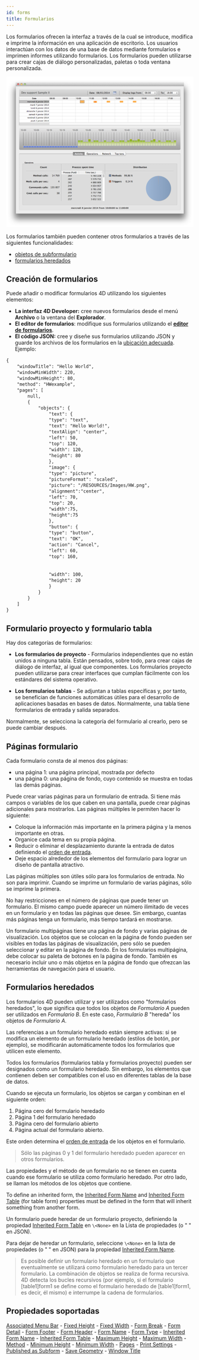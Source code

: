 ```yaml
---
id: forms
title: Formularios
---
```


Los formularios ofrecen la interfaz a través de la cual se introduce, modifica e imprime la información en una aplicación de escritorio. Los usuarios interactúan con los datos de una base de datos mediante formularios e imprimen informes utilizando formularios. Los formularios pueden utilizarse para crear cajas de diálogo personalizadas, paletas o toda ventana personalizada.

![](../assets/en/FormObjects/form1.png)

Los formularios también pueden contener otros formularios a través de las siguientes funcionalidades:

- [objetos de subformulario](FormObjects/subform_overview.md)
- [formularios heredados](properties_FormProperties.md#inherited-forms)

## Creación de formularios

Puede añadir o modificar formularios 4D utilizando los siguientes elementos:

- **La interfaz 4D Developer:** cree nuevos formularios desde el menú **Archivo** o la ventana del **Explorador**.
- **El editor de formularios**: modifique sus formularios utilizando el **[editor de formularios](FormEditor/formEditor.md)**.
- **El código JSON:** cree y diseñe sus formularios utilizando JSON y guarde los archivos de los formularios en la [ubicación adecuada](Project/architecture.md#sources-folder). Ejemplo:

```
{
    "windowTitle": "Hello World",
    "windowMinWidth": 220,
    "windowMinHeight": 80,
    "method": "HWexample",
    "pages": [
        null,
        {
            "objects": {
                "text": {
                "type": "text",
                "text": "Hello World!",
                "textAlign": "center",
                "left": 50,
                "top": 120,
                "width": 120,
                "height": 80
                },
                "image": {
                "type": "picture",
                "pictureFormat": "scaled",
                "picture": "/RESOURCES/Images/HW.png",
                "alignment":"center", 
                "left": 70,
                "top": 20, 
                "width":75, 
                "height":75        
                },
                "button": {
                "type": "button",
                "text": "OK",
                "action": "Cancel",
                "left": 60,
                "top": 160,


                "width": 100,
                "height": 20
                }
            }
        }
    ]
}
```

## Formulario proyecto y formulario tabla

Hay dos categorías de formularios:

- **Los formularios de proyecto** - Formularios independientes que no están unidos a ninguna tabla. Están pensados, sobre todo, para crear cajas de diálogo de interfaz, al igual que componentes. Los formularios proyecto pueden utilizarse para crear interfaces que cumplan fácilmente con los estándares del sistema operativo.

- **Los formularios tablas** - Se adjuntan a tablas específicas y, por tanto, se benefician de funciones automáticas útiles para el desarrollo de aplicaciones basadas en bases de datos. Normalmente, una tabla tiene formularios de entrada y salida separados.

Normalmente, se selecciona la categoría del formulario al crearlo, pero se puede cambiar después.

## Páginas formulario

Cada formulario consta de al menos dos páginas:

- una página 1: una página principal, mostrada por defecto
- una página 0: una página de fondo, cuyo contenido se muestra en todas las demás páginas.

Puede crear varias páginas para un formulario de entrada. Si tiene más campos o variables de los que caben en una pantalla, puede crear páginas adicionales para mostrarlos. Las páginas múltiples le permiten hacer lo siguiente:

- Coloque la información más importante en la primera página y la menos importante en otras.
- Organice cada tema en su propia página.
- Reducir o eliminar el desplazamiento durante la entrada de datos definiendo el [orden de entrada](../FormEditor/formEditor.html#data-entry-order).
- Deje espacio alrededor de los elementos del formulario para lograr un diseño de pantalla atractivo.

Las páginas múltiples son útiles sólo para los formularios de entrada. No son para imprimir. Cuando se imprime un formulario de varias páginas, sólo se imprime la primera.

No hay restricciones en el número de páginas que puede tener un formulario. El mismo campo puede aparecer un número ilimitado de veces en un formulario y en todas las páginas que desee. Sin embargo, cuantas más páginas tenga un formulario, más tiempo tardará en mostrarse.

Un formulario multipáginas tiene una página de fondo y varias páginas de visualización. Los objetos que se colocan en la página de fondo pueden ser visibles en todas las páginas de visualización, pero sólo se pueden seleccionar y editar en la página de fondo. En los formularios multipágina, debe colocar su paleta de botones en la página de fondo. También es necesario incluir uno o más objetos en la página de fondo que ofrezcan las herramientas de navegación para el usuario.

## Formularios heredados

Los formularios 4D pueden utilizar y ser utilizados como "formularios heredados", lo que significa que todos los objetos de *Formulario A* pueden ser utilizados en *Formulario B*. En este caso, *Formulario B* "hereda" los objetos de *Formulario A*.

Las referencias a un formulario heredado están siempre activas: si se modifica un elemento de un formulario heredado (estilos de botón, por ejemplo), se modificarán automáticamente todos los formularios que utilicen este elemento.

Todos los formularios (formularios tabla y formularios proyecto) pueden ser designados como un formulario heredado. Sin embargo, los elementos que contienen deben ser compatibles con el uso en diferentes tablas de la base de datos.

Cuando se ejecuta un formulario, los objetos se cargan y combinan en el siguiente orden:

1. Página cero del formulario heredado
2. Página 1 del formulario heredado
3. Página cero del formulario abierto
4. Página actual del formulario abierto.

Este orden determina el [orden de entrada](../FormEditor/formEditor.html#data-entry-order) de los objetos en el formulario.

> Sólo las páginas 0 y 1 del formulario heredado pueden aparecer en otros formularios.

Las propiedades y el método de un formulario no se tienen en cuenta cuando ese formulario se utiliza como formulario heredado. Por otro lado, se llaman los métodos de los objetos que contiene.

To define an inherited form, the [Inherited Form Name](properties_FormProperties.md#inherited-form-name) and [Inherited Form Table](properties_FormProperties.md#inherited-form-table) (for table form) properties must be defined in the form that will inherit something from another form.

Un formulario puede heredar de un formulario proyecto, definiendo la propiedad [Inherited Form Table](properties_FormProperties.md#inherited-form-table) en `\<None>` en la Lista de propiedades (o " " en JSON).

Para dejar de heredar un formulario, seleccione `\<None>` en la lista de propiedades (o " " en JSON) para la propiedad [Inherited Form Name](properties_FormProperties.md#inherited-form-name).

> Es posible definir un formulario heredado en un formulario que eventualmente se utilizará como formulario heredado para un tercer formulario. La combinación de objetos se realiza de forma recursiva. 4D detecta los bucles recursivos (por ejemplo, si el formulario [table1]form1 se define como el formulario heredado de [table1]form1, es decir, él mismo) e interrumpe la cadena de formularios.

## Propiedades soportadas

[Associated Menu Bar](properties_Menu.md#associated-menu-bar) - [Fixed Height](properties_WindowSize.md#fixed-height) - [Fixed Width](properties_WindowSize.md#fixed-width) - [Form Break](properties_Markers.md#form-break) - [Form Detail](properties_Markers.md#form-detail) - [Form Footer](properties_Markers.md#form-footer) - [Form Header](properties_Markers.md#form-header) - [Form Name](properties_FormProperties.md#form-name) - [Form Type](properties_FormProperties.md#form-type) - [Inherited Form Name](properties_FormProperties.md#inherited-form-name) - [Inherited Form Table](properties_FormProperties.md#inherited-form-table) - [Maximum Height](properties_WindowSize.md#maximum-height-minimum-height) - [Maximum Width](properties_WindowSize.md#maximum-width-minimum-width) - [Method](properties_Action.md#method) - [Minimum Height](properties_WindowSize.md#maximum-height-minimum-height) - [Minimum Width](properties_WindowSize.md#maximum-width-minimum-width) - [Pages](properties_FormProperties.md#pages) - [Print Settings](properties_Print.md#settings) - [Published as Subform](properties_FormProperties.md#published-as-subform) - [Save Geometry](properties_FormProperties.md#save-geometry) - [Window Title](properties_FormProperties.md#window-title)
